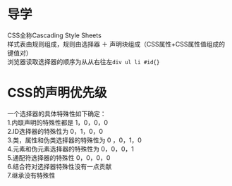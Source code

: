 # 导学
CSS全称Cascading Style Sheets  
样式表由规则组成，规则由选择器 ＋ 声明块组成（CSS属性+CSS属性值组成的键值对）    
浏览器读取选择器的顺序为从从右往左` div ul li #id{} `  

# CSS的声明优先级
一个选择器的具体特殊性如下确定：   
1.内联声明的特殊性都是 1，0，0，0   
2.ID选择器的特殊性为 0，1，0，0  
3.类，属性和伪类选择器的特殊性为 0 ，0，1，0   
4.元素和伪元素选择器的特殊性为 0，0，0，1   
5.通配符选择器的特殊性 0，0，0，0   
6.结合符对选择器特殊性没有一点贡献   
7.继承没有特殊性  




